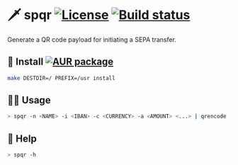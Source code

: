 :dagger: spqr
[![License](https://img.shields.io/github/license/aureooms/spqr.svg?style=flat)](https://raw.githubusercontent.com/aureooms/spqr/main/LICENSE)
[![Build status](https://img.shields.io/travis/aureooms/spqr/main.svg)](https://travis-ci.org/aureooms/spqr/branches)
==

Generate a QR code payload for initiating a SEPA transfer.

## :minidisc: Install [![AUR package](https://img.shields.io/aur/version/spqr)](https://aur.archlinux.org/packages/spqr)

```sh
make DESTDIR=/ PREFIX=/usr install
```

## :woman_astronaut: Usage

```sh
> spqr -n <NAME> -i <IBAN> -c <CURRENCY> -a <AMOUNT> <...> | qrencode -t UTF8 -l Q
```

## :open_book: Help

```sh
> spqr -h
```
